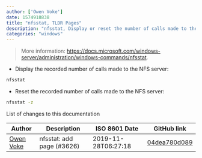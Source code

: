 ```yaml
---
author: ['Owen Voke']
date: 1574918838
title: "nfsstat, TLDR Pages"
description: "nfsstat, Display or reset the number of calls made to the NFS server."
categories: "windows"
---
```

> More information: <https://docs.microsoft.com/windows-server/administration/windows-commands/nfsstat>.

- Display the recorded number of calls made to the NFS server:

```bash
nfsstat
```

- Reset the recorded number of calls made to the NFS server:

```bash
nfsstat -z
```
List of changes to this documentation


Author | Description | ISO 8601 Date | GitHub link
------|-----|-----|-----
[Owen Voke](mailto:owzie123@gmail.com) | nfsstat: add page (#3626) | 2019-11-28T06:27:18 | [04dea780d089](https://github.com/tldr-pages/tldr/commit/04dea780d089f341634d5d83cca0f706910c6ede)

